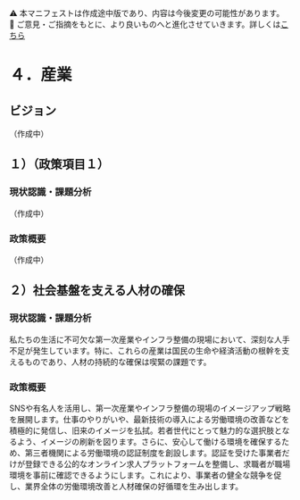 ⚠️ 本マニフェストは作成途中版であり、内容は今後変更の可能性があります。  
💬 ご意見・ご指摘をもとに、より良いものへと進化させていきます。詳しくは[こちら](README.md#このマニフェスト自身もみんなの知恵を集めて改善していきます)

# ４．産業

## ビジョン

（作成中）

## １）（政策項目１）

### 現状認識・課題分析

（作成中）

### 政策概要

（作成中）

## ２）社会基盤を支える人材の確保

### 現状認識・課題分析

私たちの生活に不可欠な第一次産業やインフラ整備の現場において、深刻な人手不足が発生しています。特に、これらの産業は国民の生命や経済活動の根幹を支えるものであり、人材の持続的な確保は喫緊の課題です。

### 政策概要

SNSや有名人を活用し、第一次産業やインフラ整備の現場のイメージアップ戦略を展開します。仕事のやりがいや、最新技術の導入による労働環境の改善などを積極的に発信し、旧来のイメージを払拭。若者世代にとって魅力的な選択肢となるよう、イメージの刷新を図ります。さらに、安心して働ける環境を確保するため、第三者機関による労働環境の認証制度を創設します。認証を受けた事業者だけが登録できる公的なオンライン求人プラットフォームを整備し、求職者が職場環境を事前に確認できるようにします。これにより、事業者の健全な競争を促し、業界全体の労働環境改善と人材確保の好循環を生み出します。
